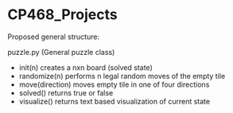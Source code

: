 # CP468_Projects

Proposed general structure:

puzzle.py (General puzzle class)
- init(n) creates a nxn board (solved state)
- randomize(n) performs n legal random moves of the empty tile
- move(direction) moves empty tile in one of four directions
- solved() returns true or false
- visualize() returns text based visualization of current state
